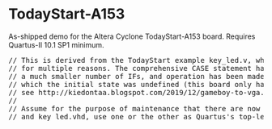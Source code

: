 # TodayStart-A153
As-shipped demo for the Altera Cyclone TodayStart-A153 board. Requires Quartus-II 10.1 SP1 minimum.

<pre>// This is derived from the TodayStart example key_led.v, which wasn't reliable
// for multiple reasons. The comprehensive CASE statement has been replaced by
// a much smaller number of IFs, and operation has been made synchronous without
// which the initial state was undefined (this board only has a clock on CLK3,
// see http://kiedontaa.blogspot.com/2019/12/gameboy-to-vga.html for comments).
//
// Assume for the purpose of maintenance that there are now two files key_led.v
// and key_led.vhd, use one or the other as Quartus's top-level entity. MarkMLl</pre>
